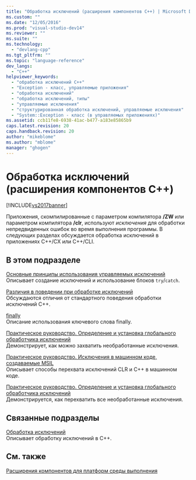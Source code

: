 ```yaml
---
title: "Обработка исключений (расширения компонентов C++) | Microsoft Docs"
ms.custom: ""
ms.date: "12/05/2016"
ms.prod: "visual-studio-dev14"
ms.reviewer: ""
ms.suite: ""
ms.technology: 
  - "devlang-cpp"
ms.tgt_pltfrm: ""
ms.topic: "language-reference"
dev_langs: 
  - "C++"
helpviewer_keywords: 
  - "обработка исключений С++"
  - "Exception - класс, управляемые приложения"
  - "обработка исключений"
  - "обработка исключений, типы"
  - "управляемые исключения"
  - "структурированная обработка исключений, управляемые исключения"
  - "System::Exception - класс (в управляемых приложениях)"
ms.assetid: ccb11fe8-6938-41ac-b477-a183e85865b9
caps.latest.revision: 20
caps.handback.revision: 20
author: "mikeblome"
ms.author: "mblome"
manager: "ghogen"
---
```

# Обработка исключений (расширения компонентов C++)
[!INCLUDE[vs2017banner](../assembler/inline/includes/vs2017banner.md)]

Приложения, скомпилированные с параметром компилятора **\/ZW** или параметром компилятора **\/clr**, используют *исключения* для обработки непредвиденных ошибок во время выполнения программы.  В следующих разделах обсуждается обработка исключений в приложениях C\+\+\/CX или C\+\+\/CLI.  
  
## В этом подразделе  
 [Основные принципы использования управляемых исключений](../dotnet/basic-concepts-in-using-managed-exceptions.md)  
 Описывает создание исключений и использование блоков `try`\/`catch`.  
  
 [Различия в поведении при обработке исключений](../dotnet/differences-in-exception-handling-behavior-under-clr.md)  
 Обсуждаются отличия от стандартного поведения обработки исключений C\+\+.  
  
 [finally](../dotnet/finally.md)  
 Описание использования ключевого слова finally.  
  
 [Практическое руководство. Определение и установка глобального обработчика исключений](../dotnet/how-to-define-and-install-a-global-exception-handler.md)  
 Демонстрирует, как можно захватить необработанные исключения.  
  
 [Практическое руководство. Исключения в машинном коде, создаваемые MSIL](../dotnet/how-to-catch-exceptions-in-native-code-thrown-from-msil.md)  
 Описывает способы перехвата исключений CLR и C\+\+ в машинном коде.  
  
 [Практическое руководство. Определение и установка глобального обработчика исключений](../dotnet/how-to-define-and-install-a-global-exception-handler.md)  
 Демонстрируется, как перехватить все необработанные исключения.  
  
## Связанные подразделы  
 [Обработка исключений](../cpp/exception-handling-in-visual-cpp.md)  
 Описывает обработку исключений в C\+\+.  
  
## См. также  
 [Расширения компонентов для платформ среды выполнения](../windows/component-extensions-for-runtime-platforms.md)